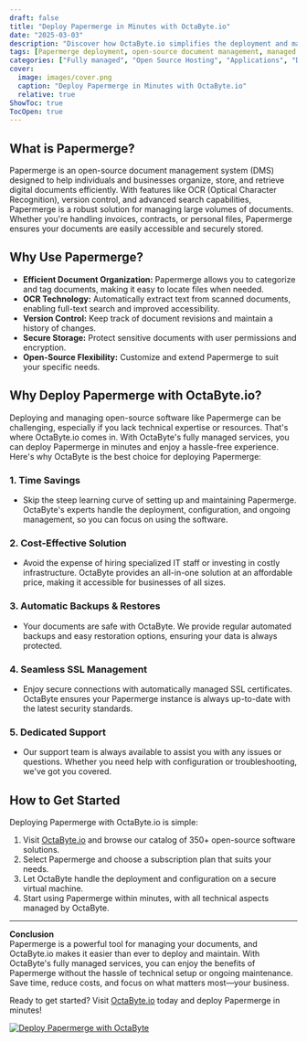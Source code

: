 ```yaml
---
draft: false
title: "Deploy Papermerge in Minutes with OctaByte.io"
date: "2025-03-03"
description: "Discover how OctaByte.io simplifies the deployment and management of Papermerge, a powerful open-source document management system. Save time, reduce costs, and enjoy seamless automation with OctaByte's fully managed services."
tags: [Papermerge deployment, open-source document management, managed Papermerge hosting, OctaByte, document management system, automated backups, SSL management, cost-effective DMS, Papermerge benefits, managed open-source software]
categories: ["Fully managed", "Open Source Hosting", "Applications", "Documentation", "Papermerge"]
cover:
  image: images/cover.png
  caption: "Deploy Papermerge in Minutes with OctaByte.io"
  relative: true
ShowToc: true
TocOpen: true
---
```



## What is Papermerge?

Papermerge is an open-source document management system (DMS) designed to help individuals and businesses organize, store, and retrieve digital documents efficiently. With features like OCR (Optical Character Recognition), version control, and advanced search capabilities, Papermerge is a robust solution for managing large volumes of documents. Whether you're handling invoices, contracts, or personal files, Papermerge ensures your documents are easily accessible and securely stored.

## Why Use Papermerge?

- **Efficient Document Organization:** Papermerge allows you to categorize and tag documents, making it easy to locate files when needed.
- **OCR Technology:** Automatically extract text from scanned documents, enabling full-text search and improved accessibility.
- **Version Control:** Keep track of document revisions and maintain a history of changes.
- **Secure Storage:** Protect sensitive documents with user permissions and encryption.
- **Open-Source Flexibility:** Customize and extend Papermerge to suit your specific needs.

## Why Deploy Papermerge with OctaByte.io?

Deploying and managing open-source software like Papermerge can be challenging, especially if you lack technical expertise or resources. That's where OctaByte.io comes in. With OctaByte's fully managed services, you can deploy Papermerge in minutes and enjoy a hassle-free experience. Here's why OctaByte is the best choice for deploying Papermerge:

### 1. **Time Savings**
   - Skip the steep learning curve of setting up and maintaining Papermerge. OctaByte's experts handle the deployment, configuration, and ongoing management, so you can focus on using the software.

### 2. **Cost-Effective Solution**
   - Avoid the expense of hiring specialized IT staff or investing in costly infrastructure. OctaByte provides an all-in-one solution at an affordable price, making it accessible for businesses of all sizes.

### 3. **Automatic Backups & Restores**
   - Your documents are safe with OctaByte. We provide regular automated backups and easy restoration options, ensuring your data is always protected.

### 4. **Seamless SSL Management**
   - Enjoy secure connections with automatically managed SSL certificates. OctaByte ensures your Papermerge instance is always up-to-date with the latest security standards.

### 5. **Dedicated Support**
   - Our support team is always available to assist you with any issues or questions. Whether you need help with configuration or troubleshooting, we've got you covered.

## How to Get Started

Deploying Papermerge with OctaByte.io is simple:

1. Visit [OctaByte.io](https://octabyte.io) and browse our catalog of 350+ open-source software solutions.
2. Select Papermerge and choose a subscription plan that suits your needs.
3. Let OctaByte handle the deployment and configuration on a secure virtual machine.
4. Start using Papermerge within minutes, with all technical aspects managed by OctaByte.

---

**Conclusion**  
Papermerge is a powerful tool for managing your documents, and OctaByte.io makes it easier than ever to deploy and maintain. With OctaByte's fully managed services, you can enjoy the benefits of Papermerge without the hassle of technical setup or ongoing maintenance. Save time, reduce costs, and focus on what matters most—your business.

Ready to get started? Visit [OctaByte.io](https://octabyte.io) today and deploy Papermerge in minutes!

[![Deploy Papermerge with OctaByte](/images/deploy-on-octabyte.png)](https://octabyte.io/fully-managed-open-source-services/applications/documentation/papermerge)